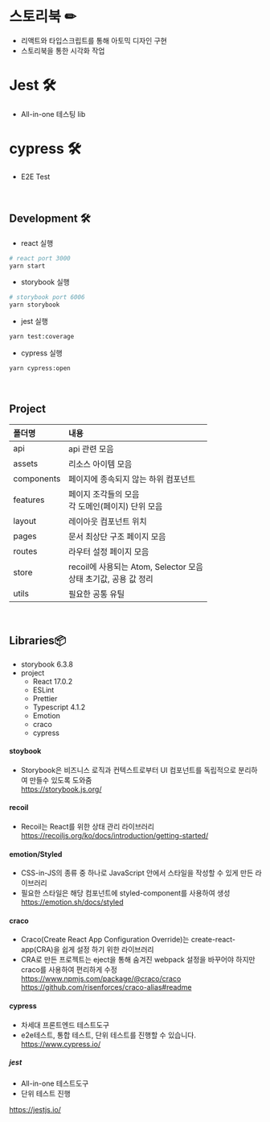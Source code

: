<br/>
<br/>

# 스토리북 ✏

- 리액트와 타입스크립트를 통해 아토믹 디자인 구현
- 스토리북을 통한 시각화 작업

# Jest 🛠
- All-in-one 테스팅 lib

# cypress 🛠
- E2E Test

<br/>

## Development 🛠

- react 실행
```bash
# react port 3000
yarn start
```

- storybook 실행 
``` bash
# storybook port 6006
yarn storybook
```

- jest 실행
``` bash
yarn test:coverage
```

- cypress 실행
``` bash
yarn cypress:open
```

<br/>

## Project 

|폴더명|내용|
|:-|:-|
|api|api 관련 모음|
|assets|리소스 아이템 모음|
|components|페이지에 종속되지 않는 하위 컴포넌트|
|features|페이지 조각들의 모음<br/> 각 도메인(페이지) 단위 모음|
|layout|레이아웃 컴포넌트 위치|
|pages|문서 최상단 구조 페이지 모음|
|routes|라우터 설정 페이지 모음|
|store|recoil에 사용되는 Atom, Selector 모음 <br/>상태 초기값, 공용 값 정리|
|utils|필요한 공통 유틸|


<br/>

## Libraries📦

- storybook 6.3.8
- project
  - React 17.0.2
  - ESLint
  - Prettier 
  - Typescript 4.1.2
  - Emotion
  - craco
  - cypress
  
#### stoybook
- Storybook은 비즈니스 로직과 컨텍스트로부터 UI 컴포넌트를 독립적으로 분리하여 만들수 있도록 도와줌 <br/>
https://storybook.js.org/

#### recoil
- Recoil는 React를 위한 상태 관리 라이브러리 <br/>
https://recoiljs.org/ko/docs/introduction/getting-started/

#### emotion/Styled
- CSS-in-JS의 종류 중 하나로 JavaScript 안에서 스타일을 작성할 수 있게 만든 라이브러리 <br/>
- 필요한 스타일은 해당 컴포넌트에 styled-component를 사용하여 생성<br/>
https://emotion.sh/docs/styled

#### craco
- Craco(Create React App Configuration Override)는 create-react-app(CRA)을 쉽게 설정 하기 위한 라이브러리 <br/>
- CRA로 만든 프로젝트는 eject을 통해 숨겨진 webpack 설정을 바꾸어야 하지만 craco를 사용하여 편리하게 수정 <br/>
https://www.npmjs.com/package/@craco/craco
https://github.com/risenforces/craco-alias#readme

#### cypress
- 차세대 프론트엔드 테스트도구 <br/>
- e2e테스트, 통합 테스트, 단위 테스트를 진행할 수 있습니다.
https://www.cypress.io/

##### jest
- All-in-one 테스트도구 <br/>
- 단위 테스트 진행

https://jestjs.io/

<br/>
<br/>
<br/>
<br/>
<br/>
